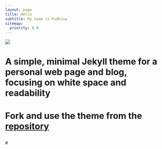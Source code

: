 ```yaml
---
layout: page
title: Hello
subtitle: My name is Pudhina
sitemap:
  priority: 0.9
---
```


<img src="{{ '/assets/img/pudhina.jpg' | prepend: site.baseurl }}" id="about-img">

# <div id="describe-text">
# <p>A simple, minimal Jekyll theme for a personal web page and blog, focusing on white space and readability</p>
#	<p>Fork and use the theme from the <strong> <a href="https://github.com/knhash/Pudhina"> repository</a> </strong></p>
#</div>
